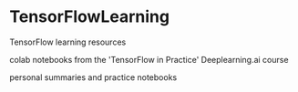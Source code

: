 # TensorFlowLearning
TensorFlow learning resources

colab notebooks from the 'TensorFlow in Practice' Deeplearning.ai course

personal summaries and practice notebooks

